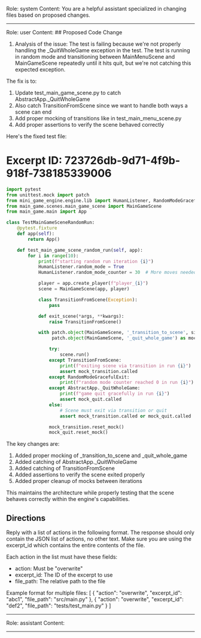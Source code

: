 Role: system
Content: You are a helpful assistant specialized in changing files based on proposed changes.
__________________
Role: user
Content: ## Proposed Code Change
1. Analysis of the issue:
The test is failing because we're not properly handling the _QuitWholeGame exception in the test. The test is running in random mode and transitioning between MainMenuScene and MainGameScene repeatedly until it hits quit, but we're not catching this expected exception.

The fix is to:
1. Update test_main_game_scene.py to catch AbstractApp._QuitWholeGame
2. Also catch TransitionFromScene since we want to handle both ways a scene can end
3. Add proper mocking of transitions like in test_main_menu_scene.py
4. Add proper assertions to verify the scene behaved correctly

Here's the fixed test file:

# Excerpt ID: 723726db-9d71-4f9b-918f-738185339006
```python main_game/tests/test_main_game_scene.py
import pytest
from unittest.mock import patch
from mini_game_engine.engine.lib import HumanListener, RandomModeGracefulExit, AbstractApp
from main_game.scenes.main_game_scene import MainGameScene
from main_game.main import App

class TestMainGameSceneRandomRun:
    @pytest.fixture
    def app(self):
        return App()

    def test_main_game_scene_random_run(self, app):
        for i in range(10):
            print(f"starting random run iteration {i}")
            HumanListener.random_mode = True
            HumanListener.random_mode_counter = 30  # More moves needed for battle scene

            player = app.create_player(f"player_{i}")
            scene = MainGameScene(app, player)

            class TransitionFromScene(Exception):
                pass

            def exit_scene(*args, **kwargs):
                raise TransitionFromScene()

            with patch.object(MainGameScene, '_transition_to_scene', side_effect=exit_scene) as mock_transition, \
                 patch.object(MainGameScene, '_quit_whole_game') as mock_quit:

                try:
                    scene.run()
                except TransitionFromScene:
                    print(f"exiting scene via transition in run {i}")
                    assert mock_transition.called
                except RandomModeGracefulExit:
                    print(f"random mode counter reached 0 in run {i}")
                except AbstractApp._QuitWholeGame:
                    print(f"game quit gracefully in run {i}")
                    assert mock_quit.called
                else:
                    # Scene must exit via transition or quit
                    assert mock_transition.called or mock_quit.called

                mock_transition.reset_mock()
                mock_quit.reset_mock()
```

The key changes are:
1. Added proper mocking of _transition_to_scene and _quit_whole_game
2. Added catching of AbstractApp._QuitWholeGame
3. Added catching of TransitionFromScene
4. Added assertions to verify the scene exited properly
5. Added proper cleanup of mocks between iterations

This maintains the architecture while properly testing that the scene behaves correctly within the engine's capabilities.

## Directions
Reply with a list of actions in the following format. The response should only contain the JSON list of actions, no other text.
Make sure you are using the excerpt_id which contains the entire contents of the file.

Each action in the list must have these fields:
- action: Must be "overwrite"
- excerpt_id: The ID of the excerpt to use
- file_path: The relative path to the file

Example format for multiple files:
[
    {
        "action": "overwrite",
        "excerpt_id": "abc1",
        "file_path": "src/main.py"
    },
    {
        "action": "overwrite",
        "excerpt_id": "def2",
        "file_path": "tests/test_main.py"
    }
]
__________________
Role: assistant
Content: 
__________________

